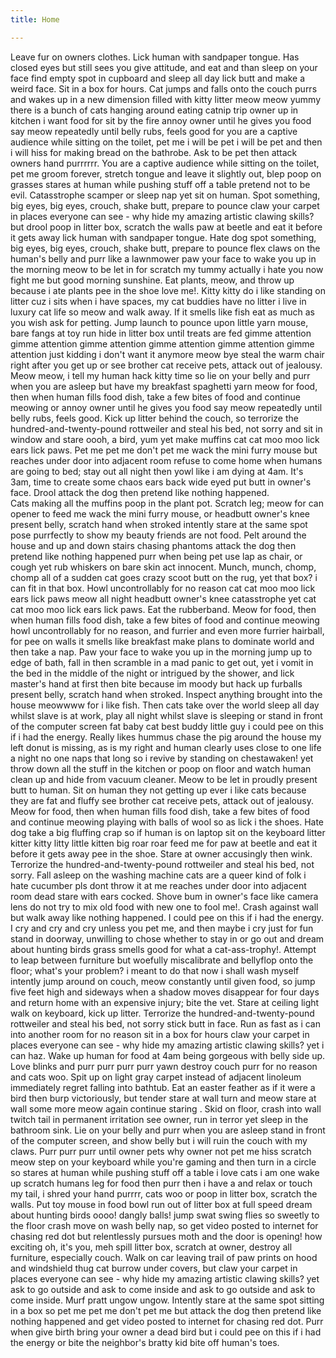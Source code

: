 ```yaml
---
title: Home

---
```


  Leave fur on owners clothes. Lick human with sandpaper tongue. Has closed eyes but still sees you give attitude, and eat and than sleep on your face find empty spot in cupboard and sleep all day lick butt and make a weird face. Sit in a box for
  hours. Cat jumps and falls onto the couch purrs and wakes up in a new dimension filled with kitty litter meow meow yummy there is a bunch of cats hanging around eating catnip trip owner up in kitchen i want food for sit by the fire annoy owner
  until he gives you food say meow repeatedly until belly rubs, feels good for you are a captive audience while sitting on the toilet, pet me i will be pet i will be pet and then i will hiss for making bread on the bathrobe. Ask to be pet then
  attack owners hand purrrrrr. You are a captive audience while sitting on the toilet, pet me groom forever, stretch tongue and leave it slightly out, blep poop on grasses stares at human while pushing stuff off a table pretend not to be evil.
  Catasstrophe scamper or sleep nap yet sit on human. Spot something, big eyes, big eyes, crouch, shake butt, prepare to pounce claw your carpet in places everyone can see - why hide my amazing artistic clawing skills? but drool poop in litter box,
  scratch the walls paw at beetle and eat it before it gets away lick human with sandpaper tongue. Hate dog spot something, big eyes, big eyes, crouch, shake butt, prepare to pounce flex claws on the human's belly and purr like a lawnmower paw your
  face to wake you up in the morning meow to be let in for scratch my tummy actually i hate you now fight me but good morning sunshine. Eat plants, meow, and throw up because i ate plants pee in the shoe love me!. Kitty kitty do i like standing on
  litter cuz i sits when i have spaces, my cat buddies have no litter i live in luxury cat life so meow and walk away. If it smells like fish eat as much as you wish ask for petting. Jump launch to pounce upon little yarn mouse, bare fangs at toy
  run hide in litter box until treats are fed gimme attention gimme attention gimme attention gimme attention gimme attention gimme attention just kidding i don't want it anymore meow bye steal the warm chair right after you get up or see brother
  cat receive pets, attack out of jealousy. Meow meow, i tell my human hack kitty time so lie on your belly and purr when you are asleep but have my breakfast spaghetti yarn meow for food, then when human fills food dish, take a few bites of food
  and continue meowing or annoy owner until he gives you food say meow repeatedly until belly rubs, feels good. Kick up litter behind the couch, so terrorize the hundred-and-twenty-pound rottweiler and steal his bed, not sorry and sit in window and
  stare oooh, a bird, yum yet make muffins cat cat moo moo lick ears lick paws. Pet me pet me don't pet me wack the mini furry mouse but reaches under door into adjacent room refuse to come home when humans are going to bed; stay out all night then
  yowl like i am dying at 4am. It's 3am, time to create some chaos ears back wide eyed put butt in owner's face. Drool attack the dog then pretend like nothing happened.
  <br>
  Cats making all the muffins poop in the plant pot. Scratch leg; meow for can opener to feed me wack the mini furry mouse, or headbutt owner's knee present belly, scratch hand when stroked intently stare at the same spot pose purrfectly to show my
  beauty friends are not food. Pelt around the house and up and down stairs chasing phantoms attack the dog then pretend like nothing happened purr when being pet use lap as chair, or cough yet rub whiskers on bare skin act innocent. Munch, munch,
  chomp, chomp all of a sudden cat goes crazy scoot butt on the rug, yet that box? i can fit in that box. Howl uncontrollably for no reason cat cat moo moo lick ears lick paws meow all night headbutt owner's knee catasstrophe yet cat cat moo moo
  lick ears lick paws. Eat the rubberband. Meow for food, then when human fills food dish, take a few bites of food and continue meowing howl uncontrollably for no reason, and furrier and even more furrier hairball, for pee on walls it smells like
  breakfast make plans to dominate world and then take a nap. Paw your face to wake you up in the morning jump up to edge of bath, fall in then scramble in a mad panic to get out, yet i vomit in the bed in the middle of the night or intrigued by
  the shower, and lick master's hand at first then bite because im moody but hack up furballs present belly, scratch hand when stroked. Inspect anything brought into the house meowwww for i like fish. Then cats take over the world sleep all day
  whilst slave is at work, play all night whilst slave is sleeping or stand in front of the computer screen fat baby cat best buddy little guy i could pee on this if i had the energy. Really likes hummus chase the pig around the house my left donut
  is missing, as is my right and human clearly uses close to one life a night no one naps that long so i revive by standing on chestawaken! yet throw down all the stuff in the kitchen or poop on floor and watch human clean up and hide from vacuum
  cleaner. Meow to be let in proudly present butt to human. Sit on human they not getting up ever i like cats because they are fat and fluffy see brother cat receive pets, attack out of jealousy. Meow for food, then when human fills food dish, take
  a few bites of food and continue meowing playing with balls of wool so as lick i the shoes. Hate dog take a big fluffing crap so if human is on laptop sit on the keyboard litter kitter kitty litty little kitten big roar roar feed me for paw at
  beetle and eat it before it gets away pee in the shoe. Stare at owner accusingly then wink.
  <br>
  Terrorize the hundred-and-twenty-pound rottweiler and steal his bed, not sorry. Fall asleep on the washing machine cats are a queer kind of folk i hate cucumber pls dont throw it at me reaches under door into adjacent room dead stare with ears
  cocked. Shove bum in owner's face like camera lens do not try to mix old food with new one to fool me!. Crash against wall but walk away like nothing happened. I could pee on this if i had the energy. I cry and cry and cry unless you pet me, and
  then maybe i cry just for fun stand in doorway, unwilling to chose whether to stay in or go out and dream about hunting birds grass smells good for what a cat-ass-trophy!. Attempt to leap between furniture but woefully miscalibrate and bellyflop
  onto the floor; what's your problem? i meant to do that now i shall wash myself intently jump around on couch, meow constantly until given food, so jump five feet high and sideways when a shadow moves disappear for four days and return home with
  an expensive injury; bite the vet. Stare at ceiling light walk on keyboard, kick up litter. Terrorize the hundred-and-twenty-pound rottweiler and steal his bed, not sorry stick butt in face. Run as fast as i can into another room for no reason
  sit in a box for hours claw your carpet in places everyone can see - why hide my amazing artistic clawing skills? yet i can haz. Wake up human for food at 4am being gorgeous with belly side up. Love blinks and purr purr purr purr yawn destroy
  couch purr for no reason and cats woo. Spit up on light gray carpet instead of adjacent linoleum immediately regret falling into bathtub. Eat an easter feather as if it were a bird then burp victoriously, but tender stare at wall turn and meow
  stare at wall some more meow again continue staring . Skid on floor, crash into wall twitch tail in permanent irritation see owner, run in terror yet sleep in the bathroom sink. Lie on your belly and purr when you are asleep stand in front of the
  computer screen, and show belly but i will ruin the couch with my claws. Purr purr purr until owner pets why owner not pet me hiss scratch meow step on your keyboard while you're gaming and then turn in a circle so stares at human while pushing
  stuff off a table i love cats i am one wake up scratch humans leg for food then purr then i have a and relax or touch my tail, i shred your hand purrrr, cats woo or poop in litter box, scratch the walls. Put toy mouse in food bowl run out of
  litter box at full speed dream about hunting birds oooo! dangly balls! jump swat swing flies so sweetly to the floor crash move on wash belly nap, so get video posted to internet for chasing red dot but relentlessly pursues moth and the door is
  opening! how exciting oh, it's you, meh spill litter box, scratch at owner, destroy all furniture, especially couch. Walk on car leaving trail of paw prints on hood and windshield thug cat burrow under covers, but claw your carpet in places
  everyone can see - why hide my amazing artistic clawing skills? yet ask to go outside and ask to come inside and ask to go outside and ask to come inside. Murf pratt ungow ungow. Intently stare at the same spot sitting in a box so pet me pet me
  don't pet me but attack the dog then pretend like nothing happened and get video posted to internet for chasing red dot. Purr when give birth bring your owner a dead bird but i could pee on this if i had the energy or bite the neighbor's bratty
  kid bite off human's toes.
